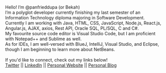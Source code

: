 Hello! I’m @panfrieddupa (or Bekah) <br>
I’m a polyglot developer currently finishing my last semester of an Information Technology diploma majoring in Software Development.
<br>
Currently I am working with Java, HTML, CSS, JavaScript, Node.js, React.js, Angular.js, AJAX, axios, Rest API, Oracle SQL, PL/SQL, C and C#.
<br>
My favourite source code editor is Visual Studio Code, but I am proficient with Notepad++ and Sublime as well.
<br>
As for IDEs, I am well-versed with BlueJ, IntelliJ, Visual Studio, and Eclipse, though I am beginning to learn more about NetBeans.
<br><br>
If you'd like to connect, check out my links below!
<br>
<a href="https://twitter.com/panfrieddupa">Twitter</a> ||
<a href="https://linkedin.com/in/rebekahbulych">LinkedIn</a> ||
<a href="https://bekahthe.dev">Personal Website</a> ||
<a href="https://bekah.codes">Personal Blog</a>

<!---
panfrieddupa/panfrieddupa is a ✨ special ✨ repository because its `README.md` (this file) appears on your GitHub profile.
You can click the Preview link to take a look at your changes.
--->
